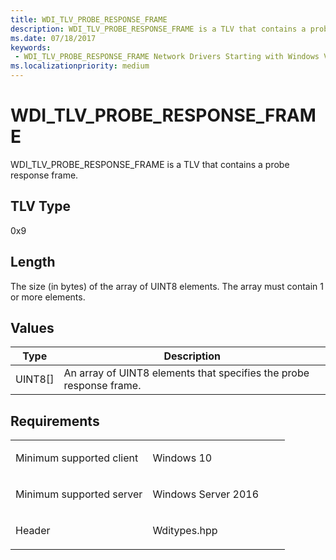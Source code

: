 ```yaml
---
title: WDI_TLV_PROBE_RESPONSE_FRAME
description: WDI_TLV_PROBE_RESPONSE_FRAME is a TLV that contains a probe response frame.
ms.date: 07/18/2017
keywords:
 - WDI_TLV_PROBE_RESPONSE_FRAME Network Drivers Starting with Windows Vista
ms.localizationpriority: medium
---
```


# WDI\_TLV\_PROBE\_RESPONSE\_FRAME


WDI\_TLV\_PROBE\_RESPONSE\_FRAME is a TLV that contains a probe response frame.

## TLV Type


0x9

## Length


The size (in bytes) of the array of UINT8 elements. The array must contain 1 or more elements.

## Values


| Type      | Description                                                         |
|-----------|---------------------------------------------------------------------|
| UINT8\[\] | An array of UINT8 elements that specifies the probe response frame. |

 

Requirements
------------

<table>
<colgroup>
<col width="50%" />
<col width="50%" />
</colgroup>
<tbody>
<tr class="odd">
<td><p>Minimum supported client</p></td>
<td><p>Windows 10</p></td>
</tr>
<tr class="even">
<td><p>Minimum supported server</p></td>
<td><p>Windows Server 2016</p></td>
</tr>
<tr class="odd">
<td><p>Header</p></td>
<td>Wditypes.hpp</td>
</tr>
</tbody>
</table>

 

 




